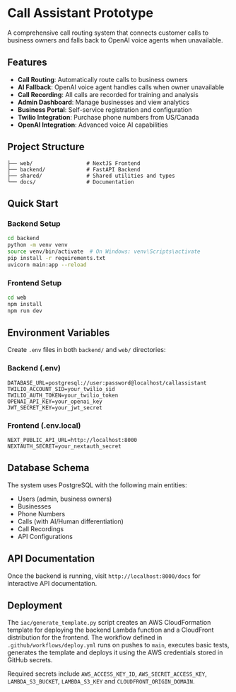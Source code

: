 # Call Assistant Prototype

A comprehensive call routing system that connects customer calls to business owners and falls back to OpenAI voice agents when unavailable.

## Features

- **Call Routing**: Automatically route calls to business owners
- **AI Fallback**: OpenAI voice agent handles calls when owner unavailable
- **Call Recording**: All calls are recorded for training and analysis
- **Admin Dashboard**: Manage businesses and view analytics
- **Business Portal**: Self-service registration and configuration
- **Twilio Integration**: Purchase phone numbers from US/Canada
- **OpenAI Integration**: Advanced voice AI capabilities

## Project Structure

```
├── web/                 # NextJS Frontend
├── backend/             # FastAPI Backend
├── shared/              # Shared utilities and types
└── docs/                # Documentation
```

## Quick Start

### Backend Setup
```bash
cd backend
python -m venv venv
source venv/bin/activate  # On Windows: venv\Scripts\activate
pip install -r requirements.txt
uvicorn main:app --reload
```

### Frontend Setup
```bash
cd web
npm install
npm run dev
```

## Environment Variables

Create `.env` files in both `backend/` and `web/` directories:

### Backend (.env)
```
DATABASE_URL=postgresql://user:password@localhost/callassistant
TWILIO_ACCOUNT_SID=your_twilio_sid
TWILIO_AUTH_TOKEN=your_twilio_token
OPENAI_API_KEY=your_openai_key
JWT_SECRET_KEY=your_jwt_secret
```

### Frontend (.env.local)
```
NEXT_PUBLIC_API_URL=http://localhost:8000
NEXTAUTH_SECRET=your_nextauth_secret
```

## Database Schema

The system uses PostgreSQL with the following main entities:
- Users (admin, business owners)
- Businesses
- Phone Numbers
- Calls (with AI/Human differentiation)
- Call Recordings
- API Configurations

## API Documentation

Once the backend is running, visit `http://localhost:8000/docs` for interactive API documentation. 
## Deployment

The `iac/generate_template.py` script creates an AWS CloudFormation template for deploying the backend Lambda function and a CloudFront distribution for the frontend. The workflow defined in `.github/workflows/deploy.yml` runs on pushes to `main`, executes basic tests, generates the template and deploys it using the AWS credentials stored in GitHub secrets.

Required secrets include `AWS_ACCESS_KEY_ID`, `AWS_SECRET_ACCESS_KEY`, `LAMBDA_S3_BUCKET`, `LAMBDA_S3_KEY` and `CLOUDFRONT_ORIGIN_DOMAIN`.
